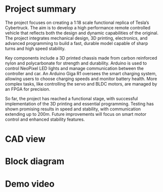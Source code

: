 # Project summary
The project focuses on creating a 1:18 scale functional replica of Tesla’s Cybertruck. The aim is to develop a high performance remote controlled vehicle that reflects both the design and dynamic capabilities of the original. 
The project integrates mechanical design, 3D printing, electronics, and advanced programming to build a fast, durable model capable of sharp turns and high speed stability.

Key components include a 3D printed chassis made from carbon reinforced nylon and polycarbonate for strength and durability. Arduino is used to control NeoPixel LED lights and manage communication between the controller and car. 
An Arduino Giga R1 oversees the smart charging system, allowing users to choose charging speeds and monitor battery health. More complex tasks, like controlling the servo and BLDC motors, are managed by an FPGA for precision.

So far, the project has reached a functional stage, with successful implementation of the 3D printing and essential programming. Testing has shown promising results in speed and stability, with communication extending up to 200m. 
Future improvements will focus on smart motor control and enhanced stability features.

# CAD view

# Block diagram

# Demo video
